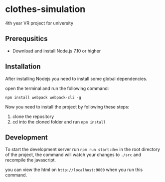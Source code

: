 # clothes-simulation
4th year VR project for university

## Prerequsitics
- Download and install Node.js 7.10 or higher

## Installation
After installing Nodejs you need to install some global dependencies.

open the terminal and run the following command:

`npm install webpack webpack-cli -g`

Now you need to install the project by following these steps:
1. clone the repository
2. cd into the cloned folder and run `npm install`

## Development
To start the development server run `npm run start:dev` in the root directory of the project, the command will watch your changes
to `./src` and recompile the javascript.

you can view the html on `http://localhost:9000` when you run this command.